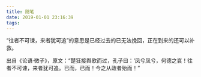 ```yaml
---
title: 随笔
date: 2019-01-01 23:16:39
tags:
---
```

“往者不可谏，来者犹可追”的意思是已经过去的已无法挽回，正在到来的还可以补救。

出自《论语·微子》，原文：“楚狂接舆歌而过，孔子曰：‘凤兮凤兮，何德之哀！往者不可谏，来者犹可追。已而，已而！今之从政者殆而！”